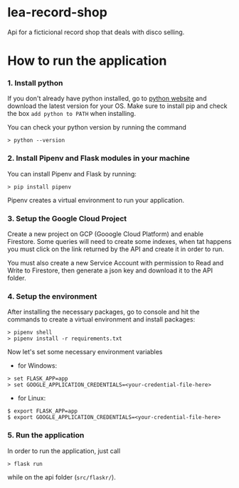 # lea-record-shop
Api for a ficticional record shop that deals with disco selling.

# How to run the application

### 1. Install python

If you don't already have python installed, go to [python website](https://www.python.org/) and download the latest version for your OS. Make sure to install pip and check the box `add python to PATH` when installing.

You can check your python version by running the command

```
> python --version
```

### 2. Install Pipenv and Flask modules in your machine

You can install Pipenv and Flask by running:

```
> pip install pipenv
```

Pipenv creates a virtual environment to run your application.

### 3. Setup the Google Cloud Project

Create a new project on GCP (Gooogle Cloud Platform) and enable Firestore.
Some queries will need to create some indexes, when tat happens you must click on the link returned by the API and create it in order to run.

You must also create a new Service Account with permission to Read and Write to Firestore, then generate a json key and download it to the API folder.

### 4. Setup the environment

After installing the necessary packages, go to console and hit the commands to create a virtual environment and install packages:

```
> pipenv shell
> pipenv install -r requirements.txt
```

Now let's set some necessary environment variables

* for Windows:

```
> set FLASK_APP=app
> set GOOGLE_APPLICATION_CREDENTIALS=<your-credential-file-here>
```

* for Linux:

```
$ export FLASK_APP=app
$ export GOOGLE_APPLICATION_CREDENTIALS=<your-credential-file-here>
```

### 5. Run the application

In order to run the application, just call

```
> flask run
```

while on the api folder (`src/flaskr/`).
